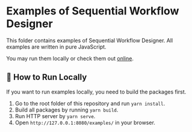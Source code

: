# Examples of Sequential Workflow Designer

This folder contains examples of Sequential Workflow Designer. All examples are written in pure JavaScript.

You may run them locally or check them out [online](https://nocode-js.com/custom-react-flow-examples).

## 🚀 How to Run Locally

If you want to run examples locally, you need to build the packages first.

1. Go to the root folder of this repository and run `yarn install`.
2. Build all packages by running `yarn build`.
3. Run HTTP server by `yarn serve`.
4. Open `http://127.0.0.1:8080/examples/` in your browser.
